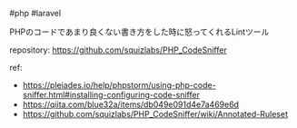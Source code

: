 #php #laravel

PHPのコードであまり良くない書き方をした時に怒ってくれるLintツール

repository: https://github.com/squizlabs/PHP_CodeSniffer

ref: 
- https://pleiades.io/help/phpstorm/using-php-code-sniffer.html#installing-configuring-code-sniffer
- https://qiita.com/blue32a/items/db049e091d4e7a469e6d
- https://github.com/squizlabs/PHP_CodeSniffer/wiki/Annotated-Ruleset